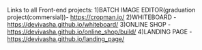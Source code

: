 Links to all Front-end projects:
1)BATCH IMAGE EDITOR(graduation project(commersial))- https://cropman.io/
2)WHITEBOARD - https://devivasha.github.io/whiteboard/
3)ONLINE SHOP - https://devivasha.github.io/online_shop/build/
4)LANDING PAGE - https://devivasha.github.io/landing_page/
